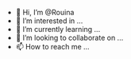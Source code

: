 - 👋 Hi, I’m @Rouina
- 👀 I’m interested in ...
- 🌱 I’m currently learning ...
- 💞️ I’m looking to collaborate on ...
- 📫 How to reach me ...

<!---
Rouina/Rouina is a ✨ special ✨ repository because its `README.md` (this file) appears on your GitHub profile.
You can click the Preview link to take a look at your changes.
--->

